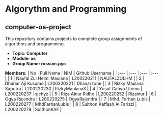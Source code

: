 # Algorythm and Programming
## computer-os-project

This repository contains projects to complete group assignments of algorithms and programming.

- **Topic: Computer**
- **Module: os**
- **Group Name: rossum.pyc**

**Members:**
| No | Full Name | NIM | Github Username |
| :--- | :--- | :--- | :--- |
| 1 | Naufal Zul Helmi Maulana | L200220211 | NAUFALZULHM |
| 2 | Dhanar Aji Kusumo | L200220221 | Dhanarzone |
| 3 | Rizky Maulana Saputra | L200220230 | RizkyMaulanaS |
| 4 | Yusuf Cahyo Utomo | L200220237 | sichyz |
| 5 | Riza Ainur Ridho | L200220252 | Rizainur |
| 6 | Ogya Rajendra | L200220275 | OgyaRajendra |
| 7 | Mhd. Farhan Lubis | L200220277 | MhdFarhanLubis |
| 8 | Sulthon Kaffaah Al Farizzi | L200220279 | SulthonKAF |
